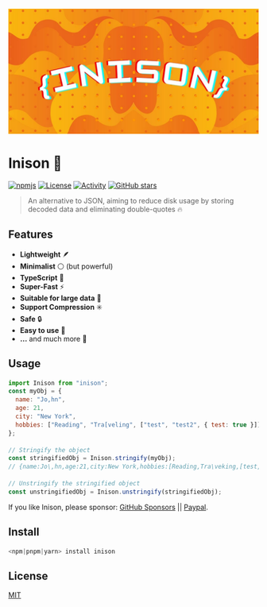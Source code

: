 [![Inison banner](./.github/assets/banner.jpg)](https://github.com/inicontent/inison)

# Inison :pencil:

[![npmjs](https://img.shields.io/npm/dm/inison.svg?style=flat)](https://www.npmjs.org/package/inibase) [![License](https://img.shields.io/github/license/inicontent/inison.svg?style=flat&colorA=18181B&colorB=28CF8D)](./LICENSE) [![Activity](https://img.shields.io/github/commit-activity/m/inicontent/inison)](https://github.com/inicontent/inison/pulse) [![GitHub stars](https://img.shields.io/github/stars/inicontent/inison?style=social)](https://github.com/inicontent/inison)

> An alternative to JSON, aiming to reduce disk usage by storing decoded data and eliminating double-quotes :fire:

## Features

- **Lightweight** 🪶
- **Minimalist** :white_circle: (but powerful)
- **TypeScript** :large_blue_diamond:
- **Super-Fast** :zap:
- **Suitable for large data** :page_with_curl:
- **Support Compression** :eight_spoked_asterisk:
- **Safe** :lock:
- **Easy to use** :bread:
- **...** and much more :rocket:

## Usage

```js
import Inison from "inison";
const myObj = {
  name: "Jo,hn",
  age: 21,
  city: "New York",
  hobbies: ["Reading", "Tra[veling", ["test", "test2", { test: true }]],
};

// Stringify the object
const stringifiedObj = Inison.stringify(myObj);
// {name:Jo\,hn,age:21,city:New York,hobbies:[Reading,Tra\veking,[test,test2,{test:true}]]}

// Unstringify the stringified object
const unstringifiedObj = Inison.unstringify(stringifiedObj);
```

If you like Inison, please sponsor: [GitHub Sponsors](https://github.com/sponsors/inicontent) || [Paypal](https://paypal.me/KarimAmahtil).

## Install

```js
<npm|pnpm|yarn> install inison
```

## License

[MIT](./LICENSE)
